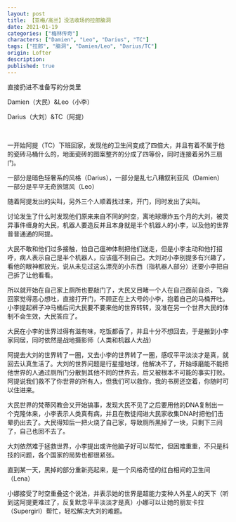 ```yaml
---
layout: post
title: 【亚梅/高兰】没法收场的拉郎脑洞
date: 2021-01-19
categories: ["梅林传奇"]
characters: ["Damien", "Leo", "Darius", "TC"]
tags: ["拉郎", "脑洞", "Damien/Leo", "Darius/TC"]
origin: Lofter
description:
published: true
---
```


直接扔进不准备写的分类里

Damien（大民）&Leo（小李）

Darius（大刘）&TC（阿提）

<br>

一开始阿提（TC）下班回家，发现他的卫生间变成了四倍大，并且有着不属于他的瓷砖马桶什么的，地面瓷砖的图案整齐的分成了四等份，同时连接着另外三扇门。

一部分是暗色轻奢系的风格（Darius），一部分是乱七八糟叙利亚风（Damien）一部分是平平无奇旅馆风（Leo）

随着阿提发出的尖叫，另外三个人顺着找过来，开门，同时发出了尖叫。

讨论发生了什么时发现他们原来来自不同的时空，离地球爆炸五个月的大刘，被灵异事件缠身的大民，机器人要造反并且本身就是半个机器人的小李，以及他的世界普普通通的阿提。

大民不敢和他们过多接触，怕自己瘟神体制把他们送走，但是小李主动和他打招呼，病人表示自己是半个机器人，应该瘟不到自己。大刘对小李别提多有兴趣了，看他的眼神都放光，说从未见过这么漂亮的小东西（指机器人部分）还要小李把自己拆了让他看看。

所以就开始在自己家上厕所也要敲门了，大民又目睹一个人在自己面前自杀，飞奔回家觉得恶心想吐，直接打开门，不顾正在上大号的小李，抱着自己的马桶开吐。小李提起裤子冲马桶后问大民要不要来他的世界转转，没准在另一个世界大民的体制不会生效，大民答应了。

大民在小李的世界过得有滋有味，吃饭都香了，并且十分不想回去，于是搬到小李家同居，同时依然是战地摄影师（人类和机器人大战）

阿提去大刘的世界转了一圈，又去小李的世界转了一圈，感叹平平淡淡才是真，就回去认真生活了。大刘的世界问题是行星撞地球，他解决不了，开始琢磨能不能把他世界的人通过厕所门分散到其他不同的世界去，后又被根本不可能的事实打败。阿提说我们救不了你世界的所有人，但我们可以救你，我的书房还空着，你随时可以住进来。

大民世界的梵蒂冈教会又开始搞事，发现大民不见了之后要用他的DNA复制出一个克隆体来，小李表示人类真有病，并且在教徒闯进大民家收集DNA时把他们击晕扔出去了。大民得知后一把火烧了自己家，导致厕所黑掉了一块，只剩下三间了，自己也回不去了。

大刘依然难于拯救世界，小李提出或许他脑子好可以帮忙，但困难重重，不只是科技的问题，各个国家的局势也都很紧张。

直到某一天，黑掉的部分重新亮起来，是一个风格奇怪的红白相间的卫生间（Lena）

小娜接受了时空重叠这个说法，并表示她的世界是超能力变种人外星人的天下（听到这阿提更难过了，反复默念平平淡淡才是真）小娜可以让她的朋友卡拉（Supergirl）帮忙，轻松解决大刘的难题。
